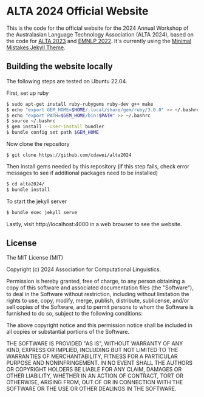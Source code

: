 # ALTA 2024 Official Website

This is the code for the official website for the 2024 Annual Workshop of the Australasian Language Technology Association (ALTA 2024), based on the code for [ALTA 2023](https://alta2023.alta.asn.au/) and [EMNLP 2022](https://github.com/yxni98/EMNLP_2022). It's currently using the [Minimal Mistakes Jekyll Theme](https://mmistakes.github.io/minimal-mistakes/).


## Building the website locally

The following steps are tested on Ubuntu 22.04.

First, set up ruby
```bash
$ sudo apt-get install ruby-rubygems ruby-dev g++ make
$ echo "export GEM_HOME=$HOME/.local/share/gem/ruby/3.0.0" >> ~/.bashrc
$ echo "export PATH=$GEM_HOME/bin:$PATH" >> ~/.bashrc
$ source ~/.bashrc
$ gem install --user-install bundler
$ bundle config set path $GEM_HOME
```
Now clone the repository
```
$ git clone https://github.com/cdawei/alta2024
```
Then install gems needed by this repository (if this step fails, check error messages to see if additional packages need to be installed)
```bash
$ cd alta2024/
$ bundle install
```
To start the jekyll server
```bash
$ bundle exec jekyll serve
```
Lastly, visit http://localhost:4000 in a web browser to see the website.


## License

The MIT License (MIT)

Copyright (c) 2024 Association for Computational Linguistics.

Permission is hereby granted, free of charge, to any person obtaining a copy
of this software and associated documentation files (the "Software"), to deal
in the Software without restriction, including without limitation the rights
to use, copy, modify, merge, publish, distribute, sublicense, and/or sell
copies of the Software, and to permit persons to whom the Software is
furnished to do so, subject to the following conditions:

The above copyright notice and this permission notice shall be included in all
copies or substantial portions of the Software.

THE SOFTWARE IS PROVIDED "AS IS", WITHOUT WARRANTY OF ANY KIND, EXPRESS OR
IMPLIED, INCLUDING BUT NOT LIMITED TO THE WARRANTIES OF MERCHANTABILITY,
FITNESS FOR A PARTICULAR PURPOSE AND NONINFRINGEMENT. IN NO EVENT SHALL THE
AUTHORS OR COPYRIGHT HOLDERS BE LIABLE FOR ANY CLAIM, DAMAGES OR OTHER
LIABILITY, WHETHER IN AN ACTION OF CONTRACT, TORT OR OTHERWISE, ARISING FROM,
OUT OF OR IN CONNECTION WITH THE SOFTWARE OR THE USE OR OTHER DEALINGS IN THE
SOFTWARE.
